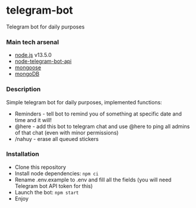 # telegram-bot
Telegram bot for daily purposes

### Main tech arsenal
* [node.js](nodejs.org) v13.5.0
* [node-telegram-bot-api](https://github.com/yagop/node-telegram-bot-api)
* [mongoose](https://mongoosejs.com/)
* [mongoDB](https://cloud.mongodb.com)

### Description
Simple telegram bot for daily purposes, implemented functions:
* Reminders - tell bot to remind you of something at specific date and time and it will!
* @here - add this bot to telegram chat and use @here to ping all admins of that chat (even with minor permissions)
* /nahuy - erase all queued stickers

### Installation
* Clone this repository
* Install node dependencies: ```npm ci```
* Rename .env.example to .env and fill all the fields (you will need Telegram bot API token for this)
* Launch the bot: ```npm start```
* Enjoy
